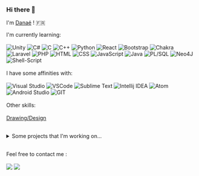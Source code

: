 ### Hi there 👋

I'm [Danaé](https://github.com/dalbrechtmartin) ! 🇫🇷

I'm currently learning:
<br><br>
![Unity](https://img.shields.io/badge/unity-%23000000.svg?style=for-the-badge&logo=unity&logoColor=white)
![C#](https://img.shields.io/badge/C%23-239120?style=for-the-badge&logo=c-sharp&logoColor=white)
![C](https://img.shields.io/badge/C-00599C?style=for-the-badge&logo=c&logoColor=white)
![C++](https://img.shields.io/badge/C%2B%2B-00599C?style=for-the-badge&logo=c%2B%2B&logoColor=white)
![Python](https://img.shields.io/badge/Python-14354C?style=for-the-badge&logo=python&logoColor=white)
![React](https://img.shields.io/badge/React-20232A?style=for-the-badge&logo=react&logoColor=61DAFB)
![Bootstrap](https://img.shields.io/badge/Bootstrap-563D7C?style=for-the-badge&logo=bootstrap&logoColor=white)
![Chakra](https://img.shields.io/badge/chakra-%234ED1C5.svg?style=for-the-badge&logo=chakraui&logoColor=white)
![Laravel](https://img.shields.io/badge/Laravel-FF2D20?style=for-the-badge&logo=laravel&logoColor=white)
![PHP](https://img.shields.io/badge/PHP-777BB4?style=for-the-badge&logo=php&logoColor=white)
![HTML](https://img.shields.io/badge/HTML5-E34F26?style=for-the-badge&logo=html5&logoColor=white)
![CSS](https://img.shields.io/badge/CSS3-1572B6?style=for-the-badge&logo=css3&logoColor=white)
![JavaScript](https://img.shields.io/badge/javascript-%23323330.svg?style=for-the-badge&logo=javascript&logoColor=%23F7DF1E)
![Java](https://img.shields.io/badge/Java-ED8B00?style=for-the-badge&logo=openjdk&logoColor=white)
![PL/SQL](https://img.shields.io/badge/SQLite-07405E?style=for-the-badge&logo=sqlite&logoColor=white)
![Neo4J](https://img.shields.io/badge/Neo4j-018bff?style=for-the-badge&logo=neo4j&logoColor=white)
![Shell-Script](https://img.shields.io/badge/Shell_Script-121011?style=for-the-badge&logo=gnu-bash&logoColor=white)
<br><br>
I have some affinities with:
<br><br>
![Visual Studio](https://img.shields.io/badge/Visual_Studio-5C2D91?style=for-the-badge&logo=visual%20studio&logoColor=white)
![VSCode](https://img.shields.io/badge/Visual_Studio_Code-0078D4?style=for-the-badge&logo=visual%20studio%20code&logoColor=white)
![Sublime Text](https://img.shields.io/badge/sublime_text-%23575757.svg?&style=for-the-badge&logo=sublime-text&logoColor=important)
![Intellij IDEA](https://img.shields.io/badge/IntelliJ_IDEA-000000.svg?style=for-the-badge&logo=intellij-idea&logoColor=white)
![Atom](https://img.shields.io/badge/Atom-66595C?style=for-the-badge&logo=Atom&logoColor=white)
![Android Studio](https://img.shields.io/badge/Android_Studio-3DDC84?style=for-the-badge&logo=android-studio&logoColor=white)
![GIT](https://img.shields.io/badge/GIT-E44C30?style=for-the-badge&logo=git&logoColor=white)
<br><br>
Other skills:
<br><br>
[Drawing/Design](https://inkumie.carrd.co/)
<br><br>

<details>
<summary>Some projects that I'm working on...</summary>
  
<!-- project_list starts -->
* [None](https://github.com/dalbrechtmartin) ![Maintained](https://img.shields.io/badge/Maintained%3F-yes-green.svg)
<!-- project_list ends -->

</details>

<br>

Feel free to contact me :
<br><br>
<a href="www.linkedin.com/in/
danaé-albrechtmartin" target="_blank"><img src="https://img.shields.io/badge/LinkedIn-Danaé-informational"></a>
<a href="mailto:dev.danae@gmail.com"><img src="https://img.shields.io/badge/Email-dev.danae@gmail.com-orange"></a>
